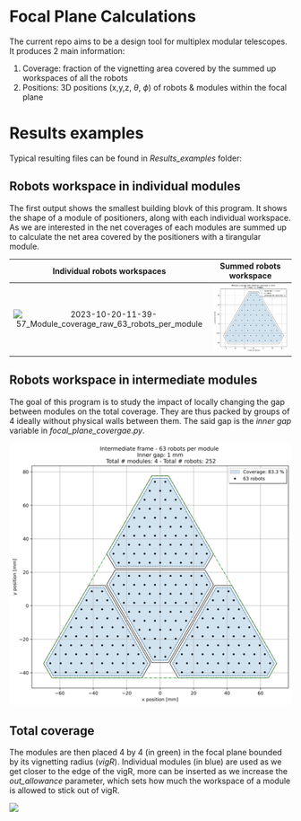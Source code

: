 # Focal Plane Calculations

The current repo aims to be a design tool for multiplex modular telescopes.
It produces 2 main information:

1. Coverage: fraction of the vignetting area covered by the summed up workspaces of all the robots
2. Positions: 3D positions (x,y,z, $\theta$, $\phi$) of robots & modules within the focal plane

# Results examples

Typical resulting files can be found in *Results_examples* folder:

## Robots workspace in individual modules

The first output shows the smallest building blovk of this program. It shows the shape of a module of positioners, along with each individual workspace. As we are interested in the net coverages of each modules are summed up to calculate the net area covered by the positioners with a tirangular module.

Individual robots workspaces             |  Summed robots workspace
:-------------------------:|:-------------------------:
![2023-10-20-11-39-57_Module_coverage_raw_63_robots_per_module](https://github.com/MaximeRombach/focal_plane_calc/assets/73754365/3b3756ea-3b74-4ccb-b611-998703b1c3b1) |  ![Net_robots_wks](Results_examples/2023-10-20-11-39-59_Module_cov_w_walls__63_robots_per_mod.png)

## Robots workspace in intermediate modules

The goal of this program is to study the impact of locally changing the gap between modules on the total coverage. They are thus packed by groups of 4 ideally without physical walls between them. The said gap is the *inner gap* variable in *focal_plane_covergae.py*.

![](Results_examples/2023-10-20-11-40-00_Intermediate_plot_63_robots_per_mod.png)

## Total coverage

The modules are then placed 4 by 4 (in green) in the focal plane bounded by its vignetting radius (*vigR*). Individual modules (in blue) are used as we get closer to the edge of the vigR, more can be inserted as we increase the *out_allowance* parameter, which sets how much the workspace of a module is allowed to stick out of vigR.

![](Results_examples/2023-10-20-11-40-06_Coverage_global_63_rob__Inner_1_mm__Global_3_mm.png)
